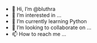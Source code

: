 - 👋 Hi, I’m @bluthra
- 👀 I’m interested in ...
- 🌱 I’m currently learning Python 
- 💞️ I’m looking to collaborate on ...
- 📫 How to reach me ...

<!---
bluthra999/bluthra999 is a ✨ special ✨ repository because its `README.md` (this file) appears on your GitHub profile.
You can click the Preview link to take a look at your changes.
--->
